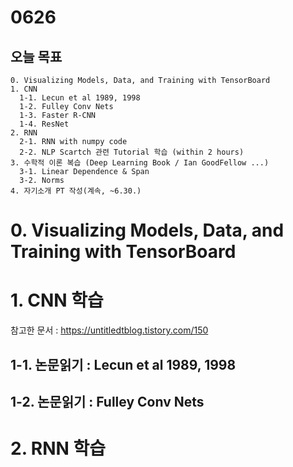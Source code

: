 # 0626
## 오늘 목표
```
0. Visualizing Models, Data, and Training with TensorBoard
1. CNN
  1-1. Lecun et al 1989, 1998
  1-2. Fulley Conv Nets
  1-3. Faster R-CNN
  1-4. ResNet
2. RNN
  2-1. RNN with numpy code
  2-2. NLP Scartch 관련 Tutorial 학습 (within 2 hours)
3. 수학적 이론 복습 (Deep Learning Book / Ian GoodFellow ...)
  3-1. Linear Dependence & Span
  3-2. Norms
4. 자기소개 PT 작성(계속, ~6.30.)
```

# 0. Visualizing Models, Data, and Training with TensorBoard

# 1. CNN 학습
참고한 문서 : https://untitledtblog.tistory.com/150

## 1-1. 논문읽기 : Lecun et al 1989, 1998

## 1-2. 논문읽기 :  Fulley Conv Nets

# 2. RNN 학습